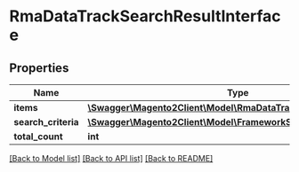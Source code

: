 # RmaDataTrackSearchResultInterface

## Properties
Name | Type | Description | Notes
------------ | ------------- | ------------- | -------------
**items** | [**\Swagger\Magento2Client\Model\RmaDataTrackInterface[]**](RmaDataTrackInterface.md) | Rma list | 
**search_criteria** | [**\Swagger\Magento2Client\Model\FrameworkSearchCriteriaInterface**](FrameworkSearchCriteriaInterface.md) |  | 
**total_count** | **int** | Total count. | 

[[Back to Model list]](../README.md#documentation-for-models) [[Back to API list]](../README.md#documentation-for-api-endpoints) [[Back to README]](../README.md)


